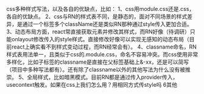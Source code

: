 css多种样式写法，以及各自的优缺点，比如：
1、css用module.css还是.css，各自的优缺点。
2、css与RN的样式表不同，是静态的，面对不同场景的样式差异，是通过一个标签多个className还是类似RN那种通过style传入更加合适。
3、动态布局方面，react常直接获取元素并修改其样式，而RN好像（待调研）只能onlayout修改传入的style样式。直接修改好像可以实现无感知的动态布局（目前react上确实看不到样式变动过程，而RN经常会有）。
4、classname命名，RN样式表用法单一，且类似于css的.module.css，命名不容易冲突。而css使用非常多样化，比如子标签的classname是直接在父标签基础上&-xx，还是可以简写（项目中多种写法都有）。还有除了classname以外的其他写法为什么没有被推崇。
5、全局样式，比如暗黑模式。目前RN都是通过传入provider传入，usecontext触发。如果在css上我们怎么用？用相同方式传style吗
6其他